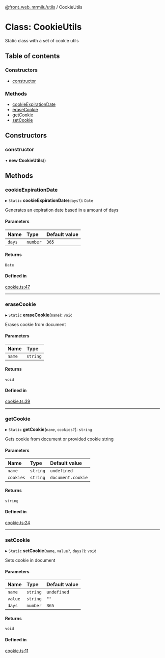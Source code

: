[@front_web_mrmilu/utils](../Utils.md) / CookieUtils

# Class: CookieUtils

Static class with a set of cookie utils

## Table of contents

### Constructors

- [constructor](CookieUtils.md#constructor)

### Methods

- [cookieExpirationDate](CookieUtils.md#cookieexpirationdate)
- [eraseCookie](CookieUtils.md#erasecookie)
- [getCookie](CookieUtils.md#getcookie)
- [setCookie](CookieUtils.md#setcookie)

## Constructors

### constructor

• **new CookieUtils**()

## Methods

### cookieExpirationDate

▸ `Static` **cookieExpirationDate**(`days?`): `Date`

Generates an expiration date based in a amount of days

#### Parameters

| Name | Type | Default value |
| :------ | :------ | :------ |
| `days` | `number` | `365` |

#### Returns

`Date`

#### Defined in

[cookie.ts:47](https://github.com/mrmilu/front_web_mrmilu/blob/a26d51a/packages/utils/src/cookie.ts#L47)

___

### eraseCookie

▸ `Static` **eraseCookie**(`name`): `void`

Erases cookie from document

#### Parameters

| Name | Type |
| :------ | :------ |
| `name` | `string` |

#### Returns

`void`

#### Defined in

[cookie.ts:39](https://github.com/mrmilu/front_web_mrmilu/blob/a26d51a/packages/utils/src/cookie.ts#L39)

___

### getCookie

▸ `Static` **getCookie**(`name`, `cookies?`): `string`

Gets cookie from document or provided cookie string

#### Parameters

| Name | Type | Default value |
| :------ | :------ | :------ |
| `name` | `string` | `undefined` |
| `cookies` | `string` | `document.cookie` |

#### Returns

`string`

#### Defined in

[cookie.ts:24](https://github.com/mrmilu/front_web_mrmilu/blob/a26d51a/packages/utils/src/cookie.ts#L24)

___

### setCookie

▸ `Static` **setCookie**(`name`, `value?`, `days?`): `void`

Sets cookie in document

#### Parameters

| Name | Type | Default value |
| :------ | :------ | :------ |
| `name` | `string` | `undefined` |
| `value` | `string` | `""` |
| `days` | `number` | `365` |

#### Returns

`void`

#### Defined in

[cookie.ts:11](https://github.com/mrmilu/front_web_mrmilu/blob/a26d51a/packages/utils/src/cookie.ts#L11)
